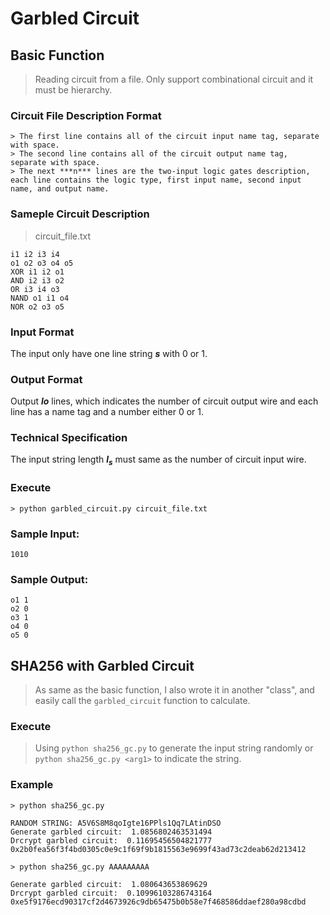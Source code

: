 # **Garbled Circuit**

## Basic Function
> Reading circuit from a file. Only support combinational circuit and it must be hierarchy.

### Circuit File Description Format
```
> The first line contains all of the circuit input name tag, separate with space.  
> The second line contains all of the circuit output name tag, separate with space.  
> The next ***n*** lines are the two-input logic gates description, each line contains the logic type, first input name, second input name, and output name.
```

### Sameple Circuit Description
> circuit_file.txt
```
i1 i2 i3 i4
o1 o2 o3 o4 o5
XOR i1 i2 o1
AND i2 i3 o2
OR i3 i4 o3
NAND o1 i1 o4
NOR o2 o3 o5
```

### Input Format
The input only have one line string ***s*** with 0 or 1. 

### Output Format
Output ***lo*** lines, which indicates the number of circuit output wire and each line has a name tag and a number either 0 or 1.

### Technical Specification
The input string length ***l<sub>s</sub>*** must same as the number of circuit input wire.

### Execute
```
> python garbled_circuit.py circuit_file.txt
```

### Sample Input:
```
1010
```

### Sample Output:
```
o1 1
o2 0
o3 1
o4 0
o5 0
```

## SHA256 with Garbled Circuit
> As same as the basic function, I also wrote it in another "class", and easily call the `garbled_circuit` function to calculate.

### Execute
> Using `python sha256_gc.py` to generate the input string randomly or `python sha256_gc.py <arg1>` to indicate the string.

### Example
```
> python sha256_gc.py

RANDOM STRING: A5V6S8M8qoIgte16PPls1Qq7LAtinDSO
Generate garbled circuit:  1.0856802463531494
Drcrypt garbled circuit:  0.11695456504821777
0x2b0fea56f3f4bd0305c0e9c1f69f9b1815563e9699f43ad73c2deab62d213412
```
```
> python sha256_gc.py AAAAAAAAA

Generate garbled circuit:  1.080643653869629
Drcrypt garbled circuit:  0.10996103286743164
0xe5f9176ecd90317cf2d4673926c9db65475b0b58e7f468586ddaef280a98cdbd
```
